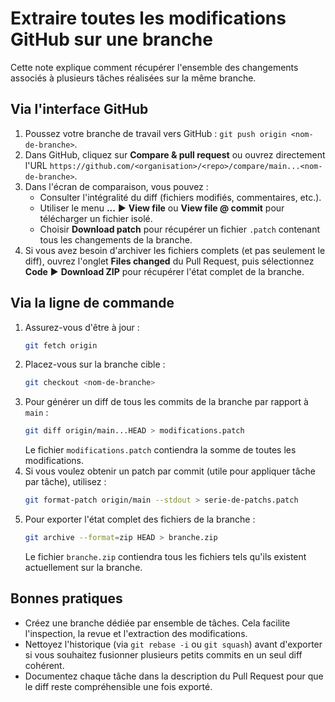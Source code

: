 # Extraire toutes les modifications GitHub sur une branche

Cette note explique comment récupérer l'ensemble des changements associés à plusieurs tâches réalisées sur la même branche.

## Via l'interface GitHub

1. Poussez votre branche de travail vers GitHub : `git push origin <nom-de-branche>`.
2. Dans GitHub, cliquez sur **Compare & pull request** ou ouvrez directement l'URL `https://github.com/<organisation>/<repo>/compare/main...<nom-de-branche>`.
3. Dans l'écran de comparaison, vous pouvez :
   - Consulter l'intégralité du diff (fichiers modifiés, commentaires, etc.).
   - Utiliser le menu **...** ▶ **View file** ou **View file @ commit** pour télécharger un fichier isolé.
   - Choisir **Download patch** pour récupérer un fichier `.patch` contenant tous les changements de la branche.
4. Si vous avez besoin d'archiver les fichiers complets (et pas seulement le diff), ouvrez l'onglet **Files changed** du Pull Request, puis sélectionnez **Code** ▶ **Download ZIP** pour récupérer l'état complet de la branche.

## Via la ligne de commande

1. Assurez-vous d'être à jour :
   ```bash
   git fetch origin
   ```
2. Placez-vous sur la branche cible :
   ```bash
   git checkout <nom-de-branche>
   ```
3. Pour générer un diff de tous les commits de la branche par rapport à `main` :
   ```bash
   git diff origin/main...HEAD > modifications.patch
   ```
   Le fichier `modifications.patch` contiendra la somme de toutes les modifications.
4. Si vous voulez obtenir un patch par commit (utile pour appliquer tâche par tâche), utilisez :
   ```bash
   git format-patch origin/main --stdout > serie-de-patchs.patch
   ```
5. Pour exporter l'état complet des fichiers de la branche :
   ```bash
   git archive --format=zip HEAD > branche.zip
   ```
   Le fichier `branche.zip` contiendra tous les fichiers tels qu'ils existent actuellement sur la branche.

## Bonnes pratiques

- Créez une branche dédiée par ensemble de tâches. Cela facilite l'inspection, la revue et l'extraction des modifications.
- Nettoyez l'historique (via `git rebase -i` ou `git squash`) avant d'exporter si vous souhaitez fusionner plusieurs petits commits en un seul diff cohérent.
- Documentez chaque tâche dans la description du Pull Request pour que le diff reste compréhensible une fois exporté.
